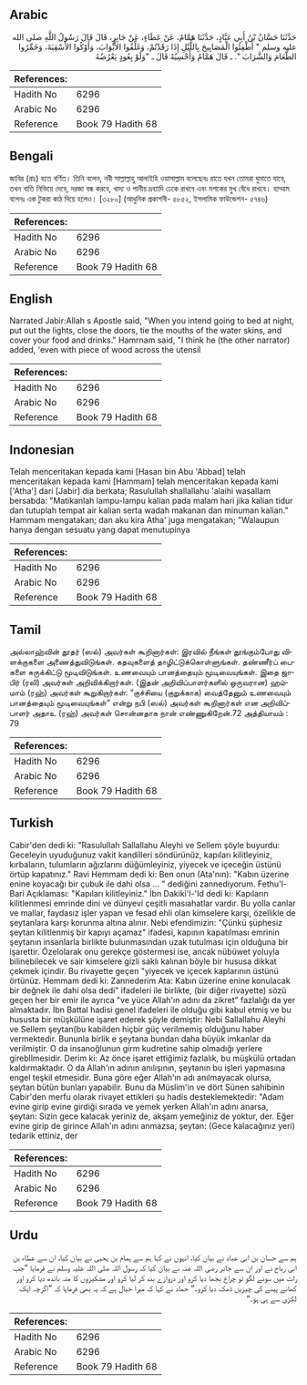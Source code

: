 ## Arabic


<div dir="rtl" lang="ar" style={{fontSize:'larger',backgroundColor:'#f8f9fa',padding:20}}>
حَدَّثَنَا حَسَّانُ بْنُ أَبِي عَبَّادٍ، حَدَّثَنَا هَمَّامٌ، عَنْ عَطَاءٍ، عَنْ جَابِرٍ، قَالَ قَالَ رَسُولُ اللَّهِ صلى الله عليه وسلم ‏"‏ أَطْفِئُوا الْمَصَابِيحَ بِاللَّيْلِ إِذَا رَقَدْتُمْ، وَغَلِّقُوا الأَبْوَابَ، وَأَوْكُوا الأَسْقِيَةَ، وَخَمِّرُوا الطَّعَامَ وَالشَّرَابَ ‏"‏‏.‏ ـ قَالَ هَمَّامٌ وَأَحْسِبُهُ قَالَ ـ ‏"‏وَلَوْ بِعُودٍ يَعْرُضُهُ
</div>
<div style={{backgroundColor:'#f8f9fa',padding:20, marginBottom: 10}}><table> <thead> <tr> <th>References:</th> <th></th> </tr> </thead> <tbody><tr><td>Hadith No</td><td>6296</td></tr><tr><td>Arabic No</td><td>6296</td></tr><tr><td>Reference</td><td>Book 79 Hadith 68</td></tr></tbody></table></div>

## Bengali


<div dir="ltr" lang="bn" style={{fontSize:'larger',backgroundColor:'#f8f9fa',padding:20}}>
জাবির (রাঃ) হতে বর্ণিত। তিনি বলেন, নবী সাল্লাল্লাহু আলাইহি ওয়াসাল্লাম বলেছেনঃ রাতে যখন তোমরা ঘুমাতে যাবে, তখন বাতি নিভিয়ে দেবে, দরজা বন্ধ করবে, খাদ্য ও পানীয় দ্রব্যাদি ঢেকে রাখবে এবং মশকের মুখ বেঁধে রাখবে। হাম্মাম বলেনঃ এক টুকরা কাঠ দিয়ে হলেও। [৩২৮০] (আধুনিক প্রকাশনী- ৫৮৫২, ইসলামিক ফাউন্ডেশন- ৫৭৪৬)
</div>
<div style={{backgroundColor:'#f8f9fa',padding:20, marginBottom: 10}}><table> <thead> <tr> <th>References:</th> <th></th> </tr> </thead> <tbody><tr><td>Hadith No</td><td>6296</td></tr><tr><td>Arabic No</td><td>6296</td></tr><tr><td>Reference</td><td>Book 79 Hadith 68</td></tr></tbody></table></div>

## English


<div dir="ltr" lang="en" style={{fontSize:'larger',backgroundColor:'#f8f9fa',padding:20}}>
Narrated Jabir:Allah s Apostle said, "When you intend going to bed at night, put out the lights, close the doors, tie the mouths of the water skins, and cover your food and drinks." Hamrnam said, "I think he (the other narrator) added, 'even with piece of wood across the utensil
</div>
<div style={{backgroundColor:'#f8f9fa',padding:20, marginBottom: 10}}><table> <thead> <tr> <th>References:</th> <th></th> </tr> </thead> <tbody><tr><td>Hadith No</td><td>6296</td></tr><tr><td>Arabic No</td><td>6296</td></tr><tr><td>Reference</td><td>Book 79 Hadith 68</td></tr></tbody></table></div>

## Indonesian


<div dir="ltr" lang="id" style={{fontSize:'larger',backgroundColor:'#f8f9fa',padding:20}}>
Telah menceritakan kepada kami [Hasan bin Abu 'Abbad] telah menceritakan kepada kami [Hammam] telah menceritakan kepada kami ['Atha'] dari [Jabir] dia berkata; Rasulullah shallallahu 'alaihi wasallam bersabda: "Matikanlah lampu-lampu kalian pada malam hari jika kalian tidur dan tutuplah tempat air kalian serta wadah makanan dan minuman kalian." Hammam mengatakan; dan aku kira Atha' juga mengatakan; "Walaupun hanya dengan sesuatu yang dapat menutupinya
</div>
<div style={{backgroundColor:'#f8f9fa',padding:20, marginBottom: 10}}><table> <thead> <tr> <th>References:</th> <th></th> </tr> </thead> <tbody><tr><td>Hadith No</td><td>6296</td></tr><tr><td>Arabic No</td><td>6296</td></tr><tr><td>Reference</td><td>Book 79 Hadith 68</td></tr></tbody></table></div>

## Tamil


<div dir="ltr" lang="ta" style={{fontSize:'larger',backgroundColor:'#f8f9fa',padding:20}}>
அல்லாஹ்வின் தூதர் (ஸல்) அவர்கள் கூறினார்கள்: இரவில் நீங்கள் தூங்கும்போது விளக்குகளை அணைத்துவிடுங்கள். கதவுகளைத் தாழிட்டுக்கொள்ளுங்கள். தண்ணீர்ப் பைகளை சுருக்கிட்டு மூடிவிடுங்கள். உணவையும் பானத்தையும் மூடிவையுங்கள். இதை ஜாபிர் (ரலி) அவர்கள் அறிவிக்கிறார்கள். (இதன் அறிவிப்பாளர்களில் ஒருவரான) ஹம்மாம் (ரஹ்) அவர்கள் கூறுகிறார்கள்: “குச்சியை (குறுக்காக) வைத்தேனும் உணவையும் பானத்தையும் மூடிவையுங்கள்” என்று நபி (ஸல்) அவர்கள் கூறினார்கள் என அறிவிப்பாளர் அதாஉ (ரஹ்) அவர்கள் சொன்னதாக நான் எண்ணுகிறேன்.72 அத்தியாயம் : 79
</div>
<div style={{backgroundColor:'#f8f9fa',padding:20, marginBottom: 10}}><table> <thead> <tr> <th>References:</th> <th></th> </tr> </thead> <tbody><tr><td>Hadith No</td><td>6296</td></tr><tr><td>Arabic No</td><td>6296</td></tr><tr><td>Reference</td><td>Book 79 Hadith 68</td></tr></tbody></table></div>

## Turkish


<div dir="ltr" lang="tr" style={{fontSize:'larger',backgroundColor:'#f8f9fa',padding:20}}>
Cabir'den dedi ki: "Rasulullah Sallallahu Aleyhi ve Sellem şöyle buyurdu: Geceleyin uyuduğunuz vakit kandilleri söndürünüz, kapıları kilitleyiniz, kırbaların, tulumların ağızlarını düğümleyiniz, yiyecek ve içeceğin üstünü örtüp kapatınız." Ravi Hemmam dedi ki: Ben onun (Ata'nın): "Kabın üzerine enine koyacağı bir çubuk ile dahi olsa ... " dediğini zannediyorum. Fethu'l-Bari Açıklaması: "Kapıları kilitleyiniz." İbn Dakiki'l-'Id dedi ki: Kapıların kilitlenmesi emrinde dini ve dünyevi çeşitli masıahatlar vardır. Bu yolla canlar ve mallar, faydasız işler yapan ve fesad ehli olan kimselere karşı, özellikle de şeytanlara karşı korunma altına alınır. Nebi efendimizin: "Çünkü şüphesiz şeytan kilitlenmiş bir kapıyı açamaz" ifadesi, kapının kapatılması emrinin şeytanın insanlarla birlikte bulunmasından uzak tutulması için olduğuna bir işarettir. Özelolarak onu gerekçe göstermesi ise, ancak nübüwet yoluyla bilinebilecek ve sair kimselere gizli saklı kalınan böyle bir hususa dikkat çekmek içindir. Bu rivayette geçen "yiyecek ve içecek kaplarının üstünü örtünüz. Hemmam dedi ki: Zannederim Ata: Kabın üzerine enine konulacak bir değnek ile dahi olsa dedi" ifadeleri ile birlikte, (bir diğer rivayette) sözü geçen her bir emir ile ayrıca "ve yüce Allah'ın adını da zikret" fazlalığı da yer almaktadır. İbn Battal hadisi genel ifadeleri ile olduğu gibi kabul etmiş ve bu hususta bir müşkülüne işaret ederek şöyle demiştir: Nebi Sallallahu Aleyhi ve Sellem şeytan(bu kabilden hiçbir güç verilmemiş olduğunu haber vermektedir. Bununla birlik e şeytana bundan daha büyük imkanlar da verilmiştir. O da insanoğlunun girm kudretine sahip olmadığı yerlere girebllmesidir. Derim ki: Az önce işaret ettiğimiz fazlalık, bu müşkülü ortadan kaldırmaktadır. O da Allah'ın adının anılışının, şeytanın bu işleri yapmasına engel teşkil etmesidir. Buna göre eğer Allah'ın adı anılmayacak olursa, şeytan bütün bunları yapabilir. Bunu da Müslim'in ve dört Sünen sahibinin Cabir'den merfu olarak rivayet ettikleri şu hadis desteklemektedir: "Adam evine girip evine girdiği sırada ve yemek yerken Allah'ın adını anarsa, şeytan: Sizin gece kalacak yeriniz de, akşam yemeğiniz de yoktur, der. Eğer evine girip de girince Allah'ın adını anmazsa, şeytan: (Gece kalacağınız yeri) tedarik ettiniz, der
</div>
<div style={{backgroundColor:'#f8f9fa',padding:20, marginBottom: 10}}><table> <thead> <tr> <th>References:</th> <th></th> </tr> </thead> <tbody><tr><td>Hadith No</td><td>6296</td></tr><tr><td>Arabic No</td><td>6296</td></tr><tr><td>Reference</td><td>Book 79 Hadith 68</td></tr></tbody></table></div>

## Urdu


<div dir="rtl" lang="ur" style={{fontSize:'larger',backgroundColor:'#f8f9fa',padding:20}}>
ہم سے حسان بن ابی عباد نے بیان کیا، انہوں نے کہا ہم سے ہمام بن یحییٰ نے بیان کیا، ان سے عطاء بن ابی رباح نے اور ان سے جابر رضی اللہ عنہ نے بیان کیا کہ رسول اللہ صلی اللہ علیہ وسلم نے فرمایا ”جب رات میں سونے لگو تو چراغ بجھا دیا کرو اور دروازے بند کر لیا کرو اور مشکیزوں کا منہ باندھ دیا کرو اور کھانے پینے کی چیزیں ڈھک دیا کرو۔“ حماد نے کہا کہ میرا خیال ہے کہ یہ بھی فرمایا کہ ”اگرچہ ایک لکڑی سے ہی ہو۔“
</div>
<div style={{backgroundColor:'#f8f9fa',padding:20, marginBottom: 10}}><table> <thead> <tr> <th>References:</th> <th></th> </tr> </thead> <tbody><tr><td>Hadith No</td><td>6296</td></tr><tr><td>Arabic No</td><td>6296</td></tr><tr><td>Reference</td><td>Book 79 Hadith 68</td></tr></tbody></table></div>